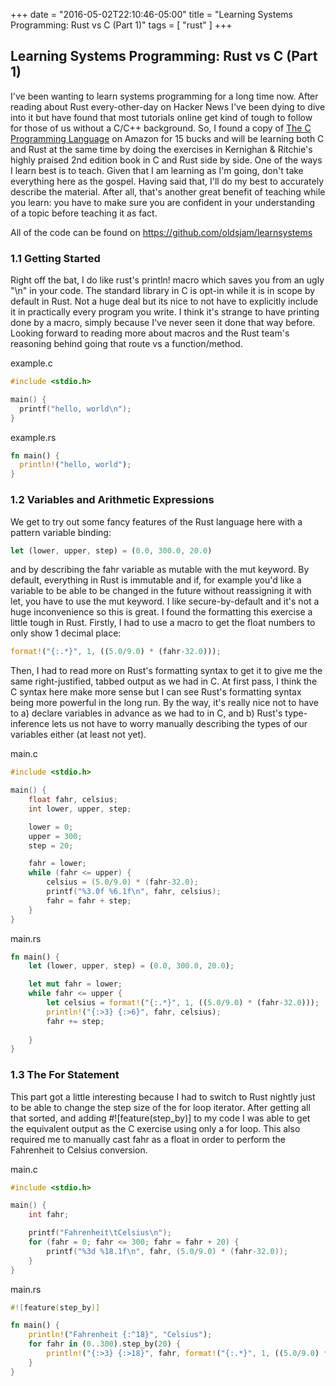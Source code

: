 +++
date = "2016-05-02T22:10:46-05:00"
title = "Learning Systems Programming: Rust vs C (Part 1)"
tags = [ "rust" ]
+++

## Learning Systems Programming: Rust vs C (Part 1)

I've been wanting to learn systems programming for a long time now. After reading about Rust every-other-day on Hacker News I've been dying to dive into it but have found that most tutorials online get kind of tough to follow for those of us without a C/C++ background. So, I found a copy of [The C Programming Language](http://www.amazon.com/Programming-Language-Brian-W-Kernighan/dp/0131103628) on Amazon for 15 bucks and will be learning both C and Rust at the same time by doing the exercises in Kernighan & Ritchie's highly praised 2nd edition book in C and Rust side by side. One of the ways I learn best is to teach. Given that I am learning as I'm going, don't take everything here as the gospel. Having said that, I'll do my best to accurately describe the material. After all, that's another great benefit of teaching while you learn: you have to make sure you are confident in your understanding of a topic before teaching it as fact.

All of the code can be found on https://github.com/oldsjam/learnsystems



### 1.1 Getting Started

Right off the bat, I do like rust's println! macro which saves you from an ugly "\n" in your code. The standard library in C is opt-in while it is in scope by default in Rust. Not a huge deal but its nice to not have to explicitly include it in practically every program you write. I think it's strange to have printing done by a macro, simply because I've never seen it done that way before. Looking forward to reading more about macros and the Rust team's reasoning behind going that route vs a function/method.

example.c
```c
#include <stdio.h>

main() {
  printf("hello, world\n");
}
```

example.rs
```rust
fn main() {
  println!("hello, world");
}
```

### 1.2 Variables and Arithmetic Expressions

We get to try out some fancy features of the Rust language here with a pattern variable binding:
```rust
let (lower, upper, step) = (0.0, 300.0, 20.0)
```
and by describing the fahr variable as mutable with the mut keyword. By default, everything in Rust is immutable and if, for example you'd like a variable to be able to be changed in the future without reassigning it with let, you have to use the mut keyword. I like secure-by-default and it's not a huge inconvenience so this is great. I found the formatting this exercise a little tough in Rust. Firstly, I had to use a macro to get the float numbers to only show 1 decimal place:
```rust
format!("{:.*}", 1, ((5.0/9.0) * (fahr-32.0)));
```
Then, I had to read more on Rust's formatting syntax to get it to give me the same right-justified, tabbed output as we had in C. At first pass, I think the C syntax here make more sense but I can see Rust's formatting syntax being more powerful in the long run. By the way, it's really nice not to have to a) declare variables in advance as we had to in C, and b) Rust's type-inference lets us not have to worry manually describing the types of our variables either (at least not yet).

main.c
```c
#include <stdio.h>

main() {
	float fahr, celsius;
	int lower, upper, step;

	lower = 0;
	upper = 300;
	step = 20;

	fahr = lower;
	while (fahr <= upper) {
		celsius = (5.0/9.0) * (fahr-32.0);
		printf("%3.0f %6.1f\n", fahr, celsius);
		fahr = fahr + step;
	}
}
```

main.rs
```rust
fn main() {
	let (lower, upper, step) = (0.0, 300.0, 20.0);

	let mut fahr = lower;
	while fahr <= upper {
		let celsius = format!("{:.*}", 1, ((5.0/9.0) * (fahr-32.0)));
		println!("{:>3} {:>6}", fahr, celsius);
		fahr += step;
		
	}
}
```
### 1.3 The For Statement

This part got a little interesting because I had to switch to Rust nightly just to be able to change the step size of the for loop iterator. After getting all that sorted, and adding #![feature(step_by)] to my code I was able to get the equivalent output as the C exercise using only a for loop. This also required me to manually cast fahr as a float in order to perform the Fahrenheit to Celsius conversion.

main.c
```c
#include <stdio.h>

main() {
	int fahr;

	printf("Fahrenheit\tCelsius\n");
	for (fahr = 0; fahr <= 300; fahr = fahr + 20) {
		printf("%3d %18.1f\n", fahr, (5.0/9.0) * (fahr-32.0));
	}
}
```

main.rs
```rust
#![feature(step_by)]

fn main() {
	println!("Fahrenheit {:^18}", "Celsius");
	for fahr in (0..300).step_by(20) {
		println!("{:>3} {:>18}", fahr, format!("{:.*}", 1, ((5.0/9.0) * (fahr as f64-32.0))));
	}
}
```
